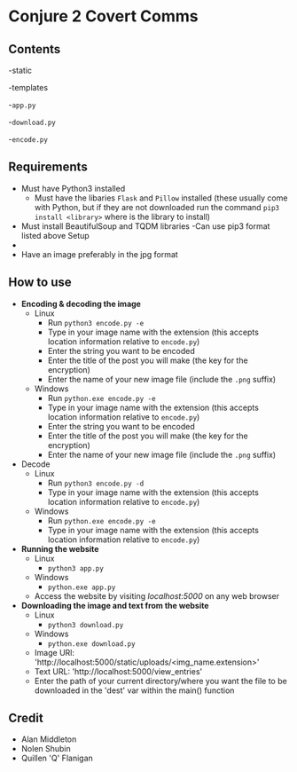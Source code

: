 Conjure 2 Covert Comms
=

Contents
-
-static

-templates

-`app.py`

-`download.py`

-`encode.py`


Requirements
- 
- Must have Python3 installed
  - Must have the libaries `Flask` and `Pillow` installed (these usually
  come with Python, but if they are not downloaded run the command
  `pip3 install <library>` where <library> is the library to install)
- Must install BeautifulSoup and TQDM libraries
  -Can use pip3 format listed above
Setup
-
- Have an image preferably in the jpg format

How to use
-
- **Encoding & decoding the image**
  - Linux
    - Run `python3 encode.py -e`
    - Type in your image name with the extension (this accepts 
    location information relative to `encode.py`)
    - Enter the string you want to be encoded
    - Enter the title of the post you will make (the key for the encryption)
    - Enter the name of your new image file (include the `.png` suffix)
  - Windows
    - Run `python.exe encode.py -e`
    - Type in your image name with the extension (this accepts 
    location information relative to `encode.py`)
    - Enter the string you want to be encoded
    - Enter the title of the post you will make (the key for the encryption)
    - Enter the name of your new image file (include the `.png` suffix)
- Decode
  - Linux
    - Run `python3 encode.py -d`
    - Type in your image name with the extension (this accepts 
    location information relative to `encode.py`)
  - Windows
    - Run `python.exe encode.py -e`
    - Type in your image name with the extension (this accepts 
    location information relative to `encode.py`)
- **Running the website**
  - Linux
    - `python3 app.py`
  - Windows
    - `python.exe app.py`
  - Access the website by visiting *localhost:5000* on any web browser
- **Downloading the image and text from the website**
  - Linux
    - `python3 download.py`
  - Windows
    - `python.exe download.py`
  - Image URl: 'http://localhost:5000/static/uploads/<img_name.extension>'
  - Text URL: 'http://localhost:5000/view_entries'
  - Enter the path of your current directory/where you want the file to be downloaded in the 'dest' var within the main() function

Credit
-
- Alan Middleton
- Nolen Shubin
- Quillen 'Q' Flanigan